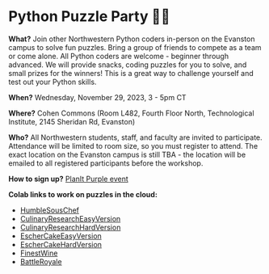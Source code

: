 # Python Puzzle Party 🥳🐍

**What?** Join other Northwestern Python coders in-person on the Evanston campus to solve fun puzzles. Bring a group of friends to compete as a team or come alone. All Python coders are welcome - beginner through advanced. We will provide snacks, coding puzzles for you to solve, and small prizes for the winners! This is a great way to challenge yourself and test out your Python skills.

**When?** Wednesday, November 29, 2023, 3 - 5pm CT

**Where?** Cohen Commons (Room L482, Fourth Floor North, Technological Institute, 2145 Sheridan Rd, Evanston)

**Who?** All Northwestern students, staff, and faculty are invited to participate. Attendance will be limited to room size, so you must register to attend. The exact location on the Evanston campus is still TBA - the location will be emailed to all registered participants before the workshop.

**How to sign up?** [PlanIt Purple event](https://planitpurple.northwestern.edu/event/604357)

**Colab links to work on puzzles in the cloud:**
- [HumbleSousChef](https://colab.research.google.com/github/nuitrcs/PythonPuzzleParty/blob/main/puzzles/1_HumbleSousChef.ipynb?authuser=1)
- [CulinaryResearchEasyVersion](https://colab.research.google.com/github/nuitrcs/PythonPuzzleParty/blob/main/puzzles/2_CulinaryResearchEasy.ipynb?authuser=1)
- [CulinaryResearchHardVersion](https://colab.research.google.com/github/nuitrcs/PythonPuzzleParty/blob/main/puzzles/2_CulinaryResearchHard.ipynb?authuser=1)
- [EscherCakeEasyVersion](https://colab.research.google.com/github/nuitrcs/PythonPuzzleParty/blob/main/puzzles/4_EscherCake.ipynb?authuser=1)
- [EscherCakeHardVersion](https://colab.research.google.com/github/nuitrcs/PythonPuzzleParty/blob/main/puzzles/4_EscherCakeHard.ipynb?authuser=1)
- [FinestWine](https://colab.research.google.com/github/nuitrcs/PythonPuzzleParty/blob/main/puzzles/5_FinestWine.ipynb?authuser=1)
- [BattleRoyale](https://colab.research.google.com/github/nuitrcs/PythonPuzzleParty/blob/main/puzzles/6_BattleRoyale.ipynb?authuser=1)
